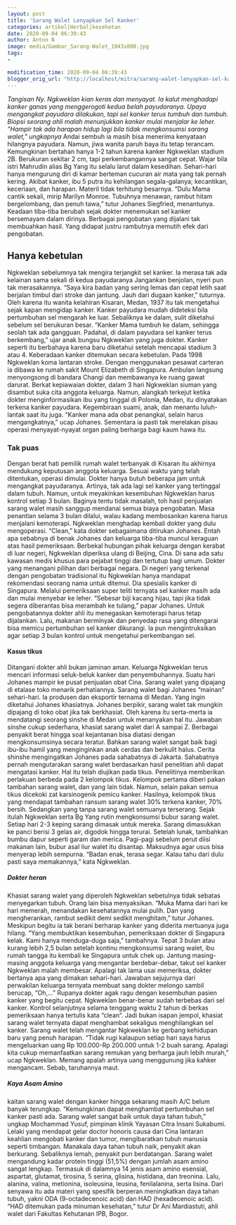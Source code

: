 ```yaml
---
layout: post
title: 'Sarang Walet Lenyapkan Sel Kanker'
categories: artikel|Herbal|kesehatan
date: 2020-09-04 06:39:43
author: Anton N
image: media/Gambar_Sarang-Walet_1043x800.jpg
tags:
- 

modification_time: 2020-09-04 06:39:43
blogger_orig_url: "http://localhost/mitra/sarang-walet-lenyapkan-sel-kanker.html"
---
```


_Tangisan Ny. Ngkweklan kian keras dan menyayat. Ia kalut menghadapi kanker
ganas yang menggerogoti kedua belah payudaranya. Upaya mengangkat payudara
dilakukan, tapi sel kanker terus tumbuh dan tumbuh. Biopsi seorang ahli malah
menunjukkan kanker mulai menjalar ke leher. "Hampir tak ada harapan hidup lagi
bila tidak mengkonsumsi sarang walet," ungkapnya_ Andai sembuh ia masih bisa
menerima kenyataan hilangnya payudara. Namun, jiwa wanita paruh baya itu tetap
terancam. Kemungkinan bertahan hanya 1-2 tahun karena kanker Ngkweklan stadium
2B. Berukuran sekitar 2 cm, tapi perkembangannya sangat cepat. Wajar bila
istri Mahrudin alias Bg Yang itu selalu larut dalam kesedihan. Sehari-hari
hanya mengurung diri di kamar berteman cucuran air mata yang tak pernah
kering. Akibat kanker, ibu 5 putra itu kehilangan segala-galanya; kecantikan,
keceriaan, dan harapan. Materil tidak terhitung besarnya. “Dulu Mama cantik
sekali, mirip Marilyn Monroe. Tubuhnya menawan, rambut hitam bergelombang, dan
penuh tawa,” tutur Johanes Siegfried, menantunya. Keadaan tiba-tiba berubah
sejak dokter menemukan sel kanker bersemayam dalam dirinya. Berbagai
pengobatan yang dijalani tak membuahkan hasil. Yang didapat justru rambutnya
memutih efek dari pengobatan.

## Hanya kebetulan

Ngkweklan sebelumnya tak mengira terjangkit sel kanker. Ia merasa tak ada
kelainan sama sekali di kedua payudaranya Jangankan benjolan, nyeri pun tak
merasakannya. “Saya kira badan yang sering lemas dan cepat letih saat berjalan
timbul dari stroke dan jantung. Jauh dari dugaan kanker,” tuturnya. Oleh
karena itu wanita kelahiran Kisaran, Medan, 1937 itu tak mengetahui sejak
kapan mengidap kanker. Kanker payudara mudah dideteksi bila pertumbuhan sel
mengarah ke luar. Sebaliknya ke dalam, sulit diketahui sebelum sel berukuran
besar. “Kanker Mama tumbuh ke dalam, sehingga seolah tak ada gangguan.
Padahal, di dalam payudara sel kanker terus berkembang,” ujar anak bungsu
Ngkweklan yang juga dokter. Kanker seperti itu berbahaya karena baru diketahui
setelah mencapai stadium 3 atau 4. Keberadaan kanker ditemukan secara
kebetulan. Pada 1998 Ngkweklan koma lantaran stroke. Dengan menggunakan
pesawat carteran ia dibawa ke rumah sakit Mount Elizabeth di Singapura.
Ambulan langsung menyongsong di bandara Changi dan membawanya ke ruang gawat
darurat. Berkat kepiawaian dokter, dalam 3 hari Ngkweklan siuman yang disambut
suka cita anggota keluarga. Namun, alangkah terkejut ketika dokter
menginformasikan ibu yang tinggal di Polonia, Medan, itu dinyatakan terkena
kanker payudara. Kegembiraan suami, anak, dan menantu luluh-lantak saat itu
juga. “Kanker mana ada obat penangkal, selain harus mengangkatnya,” ucap
Johanes. Sementara ia pasti tak merelakan pisau operasi menyayat-nyayat organ
paling berharga bagi kaum hawa itu.

### Tak puas

Dengan berat hati pemilik rumah walet terbanyak di Kisaran itu akhirnya
mendukung keputusan anggota keluarga. Sesuai waktu yang telah ditentukan,
operasi dimulai. Dokter hanya butuh beberapa jam untuk mengangkat payudaranya.
Artinya, tak ada lagi sel kanker yang tertinggal dalam tubuh. Namun, untuk
meyakinkan kesembuhan Ngkweklan harus kontrol setiap 3 bulan. Baginya tentu
tidak masalah, toh hasil penjualan sarang walet masih sanggup mendanai semua
biaya pengobatan. Masa penantian selama 3 bulan dilalui, walau kadang
membosankan karena harus menjalani kemoterapi. Ngkweklan menghadap kembali
dokter yang dulu mengoperasi. “Clean,” kata dokter sebagaimana ditirukan
Johanes. Entah apa sebabnya di benak Johanes dan keluarga tiba-tiba muncul
keraguan atas hasil pemeriksaan. Berbekal hubungan pihak keluarga dengan
kerabat di luar negeri, Ngkweklan diperiksa ulang di Beijing, Cina. Di sana
ada satu kawasan medis khusus para pejabat tinggi dan tertutup bagi umum.
Dokter yang menangani pilihan dari berbagai negara. Di negeri yang terkenal
dengan pengobatan tradisional itu Ngkweklan hanya mandapat rekomendasi seorang
nama untuk ditemui. Dia spesialis kanker di Singapura. Melalui pemeriksaan
super teliti ternyata sel kanker masih ada dan mulai menyebar ke leher.
“Sebesar biji kacang hijau, tapi jika tidak segera diberantas bisa merambah ke
tulang,” papar Johanes. Untuk pengobatannya dokter ahli itu menegaskan
kemoterapi harus tetap dijalankan. Lalu, makanan berminyak dan penyedap rasa
yang ditengarai bisa memicu pertumbuhan sel kanker dikurangi. Ia pun
mengintruksikan agar setiap 3 bulan kontrol untuk mengetahui perkembangan sel.

#### Kasus tikus

Ditangani dokter ahli bukan jaminan aman. Keluarga Ngkweklan terus mencari
informasi seluk-beluk kanker dan penyembuhannya. Suatu hari Johanes mampir ke
pusat penjualan obat Cina. Sarang walet yang dipajang di etalase toko menarik
perhatiannya. Sarang walet bagi Johanes “mainan” sehari-hari. Ia produsen dan
eksportir ternama di Medan. Yang ingin diketahui Johanes khasiatnya. Johanes
berpikir, sarang walet tak mungkin dipajang di toko obat jika tak berkhasiat.
Oleh karena itu serta-merta ia mendatangi seorang sinshe di Medan untuk
menanyakan hal itu. Jawaban sinshe cukup sederhana, khasiat sarang walet dari
A sampai Z. Berbagai penyakit berat hingga soal kejantanan bisa diatasi dengan
mengkonsumsinya secara teratur. Bahkan sarang walet sangat baik bagi ibu-ibu
hamil yang menginginkan anak cerdas dan berkulit halus. Cerita shinshe
mengingatkan Johanes pada sahabatnya di Jakarta. Sahabatnya pernah
mengutarakan sarang walet berdasarkan hasil penelitian ahli dapat mengatasi
kanker. Hal itu telah diujikan pada tikus. Penelitinya memberikan perlakuan
berbeda pada 2 kelompok tikus. Kelompok pertama diberi pakan tambahan sarang
walet, dan yang lain tidak. Namun, selain pakan semua tikus dicekoki zat
karsinogenik pemicu kanker. Hasilnya, kelompok tikus yang mendapat tambahan
ransum sarang walet 30% terkena kanker, 70% bersih. Sedangkan yang tanpa
sarang walet semuanya terserang. Sejak itulah Ngkweklan serta Bg Yang rutin
mengkonsumsi bubur sarang walet. Setiap hari 2-3 keping sarang dimasak untuk
mereka. Sarang dimasukkan ke panci berisi 3 gelas air, digodok hingga terurai.
Setelah lunak, tambahkan bumbu dapur seperti garam dan merica. Pagi-pagi
sebelum perut diisi makanan lain, bubur asal liur walet itu disantap.
Maksudnya agar usus bisa menyerap lebih sempurna. “Badan enak, terasa segar.
Kalau tahu dari dulu pasti saya memakannya,” kata Ngkweklan.

##### Dokter heran

Khasiat sarang walet yang diperoleh Ngkweklan sebetulnya tidak sebatas
menyegarkan tubuh. Orang lain bisa menyaksikan. “Muka Mama dari hari ke hari
memerah, menandakan kesehatannya mulai pulih. Dan yang mengherankan, rambut
sedikit demi sedikit menghitam,” tutur Johanes. Meskipun begitu ia tak berani
berharap kanker yang diderita mertuanya juga hilang. “Yang membuktikan
kesembuhan, pemeriksaan dokter di Singapura kelak. Kami hanya menduga-duga
saja,” tambahnya. Tepat 3 bulan atau kurang lebih 2,5 bulan setelah kontinu
mengkonsumsi sarang walet, ibu rumah tangga itu kembali ke Singapura untuk
chek up. Jantung masing-masing anggota keluarga yang mengantar berdebar-debar,
takut sel kanker Ngkweklan malah membesar. Apalagi tak lama usai memeriksa,
dokter bertanya apa yang dimakan sehari-hari. Jawaban sejujurnya dari
perwakilan keluarga ternyata membuat sang dokter melongo sambil berucap,
“Oh,...” Rupanya dokter agak ragu dengan kesembuhan pasien kanker yang begitu
cepat. Ngkweklan benar-benar sudah terbebas dari sel kanker. Kontrol
selanjutnya selama tenggang waktu 2 tahun di berkas pemeriksaan hanya tertulis
kata “clean”. Jadi bukan isapan jempol, khasiat sarang walet ternyata dapat
menghambat sekaligus menghilangkan sel kanker. Sarang walet telah mengantar
Ngkweklan ke gerbang kehidupan baru yang penuh harapan. “Tidak rugi kalaupun
setiap hari saya harus mengeluarkan uang Rp 100.000-Rp 200.000 untuk 1-2 buah
sarang. Apalagi kita cukup memanfaatkan sarang remukan yang berharga jauh
lebih murah,” ucap Ngkweklan. Memang apalah artinya uang menggunung jika
kahker mengancam. Sebab, taruhannya maut.

##### Kaya Asam Amino

kaitan sarang walet dengan kanker hingga sekarang masih A/C belum banyak
terungkap. “Kemungkinan dapat menghambat pertumbuhan sel kanker pasti ada.
Sarang walet sangat baik untuk daya tahan tubuh,” ungkap Mochammad Yusuf,
pimpinan klinik Yayasan Citra Insani Sukabumi. Lelaki yang mendapat gelar
doctor honoris causa dari Cina lantaran keahlian mengobati kanker dan tumor,
mengibaratkan tubuh manusia seperti timbangan. Manakala daya tahan tubuh naik,
penyakit akan berkurang. Sebaliknya lemah, penyakit pun berdatangan. Sarang
walet mengandung kadar protein tinggi (51,5%) dengan jumlah asam amino sangat
lengkap. Termasuk di dalamnya 14 jenis asam amino esensial, aspartat,
glutamat, tirosina, 5 serina, glisina, histidana, dan treonina. Lalu, alanina,
valina, metionina, isoleusina, leusina, fenilalanina, serta lisina. Dari
senyawa itu ada materi yang spesifik berperan meningkatkan daya tahan tubuh,
yakni ODA (9-octadecenoic acid) dan HAD (hexadecenoic acid). “HAD ditemukan
pada minuman kesehatan,” tutur Dr Ani Mardiastuti, ahli walet dari Fakultas
Kehutanan IPB, Bogor.


